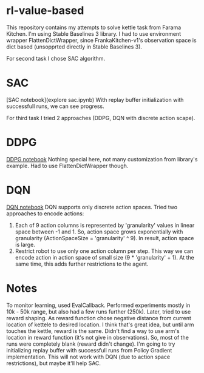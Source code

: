 # rl-value-based
This repository contains my attempts to solve kettle task from Farama Kitchen.
I'm using Stable Baselines 3 library.
I had to use environment wrapper FlattenDictWrapper, 
since FrankaKitchen-v1's observation space is dict based (unsopprted directly in Stable Baselines 3).

For second task I chose SAC algorithm.
# SAC
[SAC notebook](explore sac.ipynb)
With replay buffer initialization with successfull runs, we can see progress.

For third task I tried 2 approaches (DDPG, DQN with discrete action scape).
# DDPG
[DDPG notebook](ddpg.ipynb)
Nothing special here, not many customization from library's example.
Had to use FlattenDictWrapper though.
# DQN
[DQN notebook](deep_q_obs_only.ipynb)
DQN supports only discrete action spaces.
Tried two approaches to encode actions:
1) Each of 9 action columns is represented by 'granularity' values in linear space between -1 and 1.
So, action space grows exponentially with granularity (ActionSpaceSize = 'granularity' ^ 9).
In result, action space is large.
2) Restrict robot to use only one action column per step.
This way we can encode action in action space of small size (9 * 'granularity' + 1).
At the same time, this adds further restrictions to the agent.

# Notes
To monitor learning, used EvalCallback.
Performed experiments mostly in 10k - 50k range, but also had a few runs further (250k).
Later, tried to use reward shaping.
As reward function chose negative distance from current location of kettele to desired location.
I think that's great idea, but until arm touches the kettle, reward is the same.
Didn't find a way to use arm's location in reward function (it's not give in observations).
So, most of the runs were completely blank (reward didn't change).
I'm going to try initializing replay buffer with successfull runs from Policy Gradient implementation.
This will not work with DQN (due to action space restrictions), but maybe it'll help SAC.
